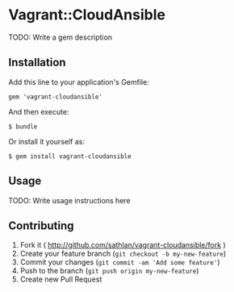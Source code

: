 # Vagrant::CloudAnsible

TODO: Write a gem description

## Installation

Add this line to your application's Gemfile:

    gem 'vagrant-cloudansible'

And then execute:

    $ bundle

Or install it yourself as:

    $ gem install vagrant-cloudansible

## Usage

TODO: Write usage instructions here

## Contributing

1. Fork it ( http://github.com/sathlan/vagrant-cloudansible/fork )
2. Create your feature branch (`git checkout -b my-new-feature`)
3. Commit your changes (`git commit -am 'Add some feature'`)
4. Push to the branch (`git push origin my-new-feature`)
5. Create new Pull Request
